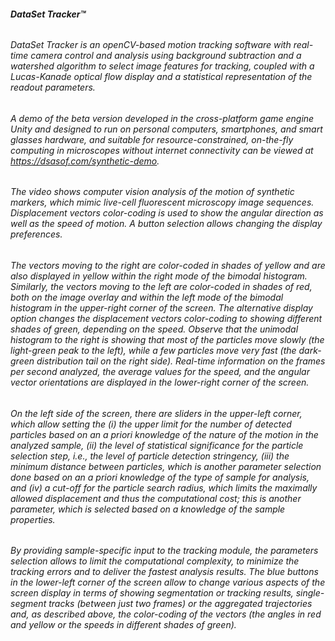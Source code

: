 ###### **DataSet Tracker™**
###### DataSet Tracker is an openCV-based motion tracking software with real-time camera control and analysis using background subtraction and a watershed algorithm to select image features for tracking, coupled with a Lucas-Kanade optical flow display and a statistical representation of the readout parameters. 
###### A demo of the beta version developed in the cross-platform game engine Unity and designed to run on personal computers, smartphones, and smart glasses hardware, and suitable for resource-constrained, on-the-fly computing in microscopes without internet connectivity can be viewed at https://dsasof.com/synthetic-demo. 
###### The video shows computer vision analysis of the motion of synthetic markers, which mimic live-cell fluorescent microscopy image sequences. Displacement vectors color-coding is used to show the angular direction as well as the speed of motion. A button selection allows changing the display preferences. 
###### The vectors moving to the right are color-coded in shades of yellow and are also displayed in yellow within the right mode of the bimodal histogram. Similarly, the vectors moving to the left are color-coded in shades of red, both on the image overlay and within the left mode of the bimodal histogram in the upper-right corner of the screen. The alternative display option changes the displacement vectors color-coding to showing different shades of green, depending on the speed. Observe that the unimodal histogram to the right is showing that most of the particles move slowly (the light-green peak to the left), while a few particles move very fast (the dark-green distribution tail on the right side). Real-time information on the frames per second analyzed, the average values for the speed, and the angular vector orientations are displayed in the lower-right corner of the screen.  
###### On the left side of the screen, there are sliders in the upper-left corner, which allow setting the (i) the upper limit for the number of detected particles based on an a priori knowledge of the nature of the motion in the analyzed sample, (ii) the level of statistical significance for the particle selection step, i.e., the level of particle detection stringency, (iii) the minimum distance between particles, which is another parameter selection done based on an a priori knowledge of the type of sample for analysis, and (iv) a cut-off for the particle search radius, which limits the maximally allowed displacement and thus the computational cost; this is another parameter, which is selected based on a knowledge of the sample properties. 
###### By providing sample-specific input to the tracking module, the parameters selection allows to limit the computational complexity, to minimize the tracking errors and to deliver the fastest analysis results. The blue buttons in the lower-left corner of the screen allow to change various aspects of the screen display in terms of showing segmentation or tracking results, single-segment tracks (between just two frames) or the aggregated trajectories and, as described above, the color-coding of the vectors (the angles in red and yellow or the speeds in different shades of green).
